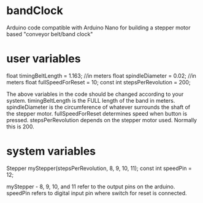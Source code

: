 # bandClock
Arduino code compatible with Arduino Nano for building a stepper motor based "conveyor belt/band clock"

# user variables
float timingBeltLength = 1.163; //in meters
float spindleDiameter = 0.02; //in meters
float fullSpeedForReset = 10;
const int stepsPerRevolution = 200;

The above variables in the code should be changed according to your system.
timingBeltLength is the FULL length of the band in meters.
spindleDiameter is the circumference of whatever surrounds the shaft of the stepper motor.
fullSpeedForReset determines speed when button is pressed.
stepsPerRevolution depends on the stepper motor used. Normally this is 200.

# system variables

Stepper myStepper(stepsPerRevolution, 8, 9, 10, 11);
const int speedPin = 12;

myStepper - 8, 9, 10, and 11 refer to the output pins on the arduino.
speedPin refers to digital input pin where switch for reset is connected.

